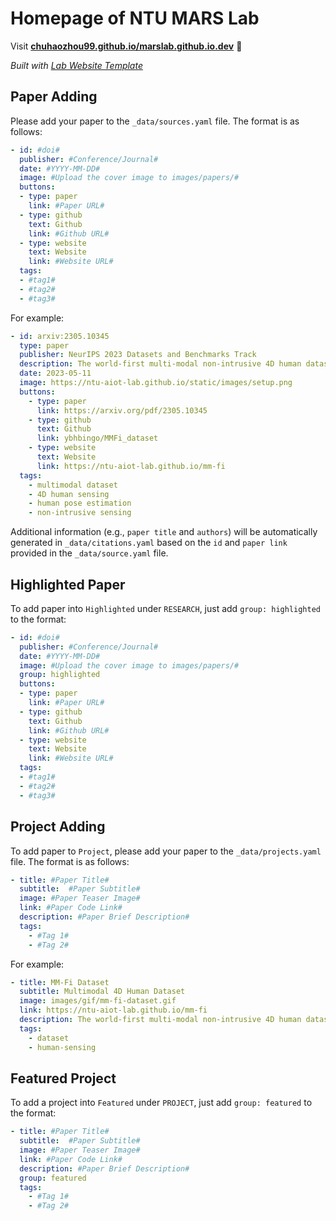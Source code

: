 
# Homepage of NTU MARS Lab

Visit **[chuhaozhou99.github.io/marslab.github.io.dev](https://chuhaozhou99.github.io/marslab.github.io.dev)** 🚀

_Built with [Lab Website Template](https://greene-lab.gitbook.io/lab-website-template-docs)_

<!--
## Paper Adding
Please add your paper to the `_data/citations.yaml` file. The format is as follows:
```yaml
- id: #doi#
  title: #Title of the Paper#
  authors: 
  - #Author1#
  - #Author2#
  - #Author3#
  publisher: #Conference/Journal#
  date: #YYYY-MM-DD#
  link: #Paper URL#
  image: #Upload the cover image to images/papers/#
  buttons:
  - type: paper
    link: #Paper URL#
  - type: github
    text: Github
    link: #Github URL#
  - type: website
    text: Website
    link: #Website URL#
  tags:
  - #tag1#
  - #tag2#
  - #tag3#
  plugin: sources.py
  file: sources.yaml
```
Also, add your paper to the `_data/sources.yaml` file. The data should be aligned with which written in `_data/citations.yaml`. The format is as follows:
```yaml
- id: #doi#
  publisher: #Conference/Journal#
  date: #YYYY-MM-DD#
  image: #Upload the cover image to images/papers/#
  buttons:
  - type: paper
    link: #Paper URL#
  - type: github
    text: Github
    link: #Github URL#
  - type: website
    text: Website
    link: #Website URL#
  tags:
  - #tag1#
  - #tag2#
  - #tag3#
```
-->

## Paper Adding
Please add your paper to the `_data/sources.yaml` file. The format is as follows:
```yaml
- id: #doi#
  publisher: #Conference/Journal#
  date: #YYYY-MM-DD#
  image: #Upload the cover image to images/papers/#
  buttons:
  - type: paper
    link: #Paper URL#
  - type: github
    text: Github
    link: #Github URL#
  - type: website
    text: Website
    link: #Website URL#
  tags:
  - #tag1#
  - #tag2#
  - #tag3#
```
For example:
```yaml
- id: arxiv:2305.10345
  type: paper
  publisher: NeurIPS 2023 Datasets and Benchmarks Track
  description: The world-first multi-modal non-intrusive 4D human dataset (RGB, Depth, LiDAR, mmWave, WiFi).
  date: 2023-05-11
  image: https://ntu-aiot-lab.github.io/static/images/setup.png
  buttons:
    - type: paper
      link: https://arxiv.org/pdf/2305.10345
    - type: github
      text: Github
      link: ybhbingo/MMFi_dataset
    - type: website
      text: Website
      link: https://ntu-aiot-lab.github.io/mm-fi
  tags:
    - multimodal dataset
    - 4D human sensing
    - human pose estimation
    - non-intrusive sensing
```
Additional information (e.g., `paper title` and `authors`) will be automatically generated in `_data/citations.yaml` based on the `id` and `paper link` provided in the `_data/source.yaml` file.
## Highlighted Paper
To add paper into `Highlighted` under `RESEARCH`, just add `group: highlighted` to the format:
```yaml
- id: #doi#
  publisher: #Conference/Journal#
  date: #YYYY-MM-DD#
  image: #Upload the cover image to images/papers/#
  group: highlighted
  buttons:
  - type: paper
    link: #Paper URL#
  - type: github
    text: Github
    link: #Github URL#
  - type: website
    text: Website
    link: #Website URL#
  tags:
  - #tag1#
  - #tag2#
  - #tag3#
```
## Project Adding
To add paper to `Project`, please add your paper to the `_data/projects.yaml` file. The format is as follows:
```yaml
- title: #Paper Title#
  subtitle:  #Paper Subtitle#
  image: #Paper Teaser Image#
  link: #Paper Code Link#
  description: #Paper Brief Description#
  tags:
    - #Tag 1#
    - #Tag 2#
```
For example:
```yaml
- title: MM-Fi Dataset
  subtitle: Multimodal 4D Human Dataset
  image: images/gif/mm-fi-dataset.gif
  link: https://ntu-aiot-lab.github.io/mm-fi
  description: The world-first multi-modal non-intrusive 4D human dataset (RGB, Depth, LiDAR, mmWave, WiFi).
  tags:
    - dataset
    - human-sensing
```
## Featured Project
To add a project into `Featured` under `PROJECT`, just add `group: featured` to the format:
```yaml
- title: #Paper Title#
  subtitle:  #Paper Subtitle#
  image: #Paper Teaser Image#
  link: #Paper Code Link#
  description: #Paper Brief Description#
  group: featured
  tags:
    - #Tag 1#
    - #Tag 2#
```


